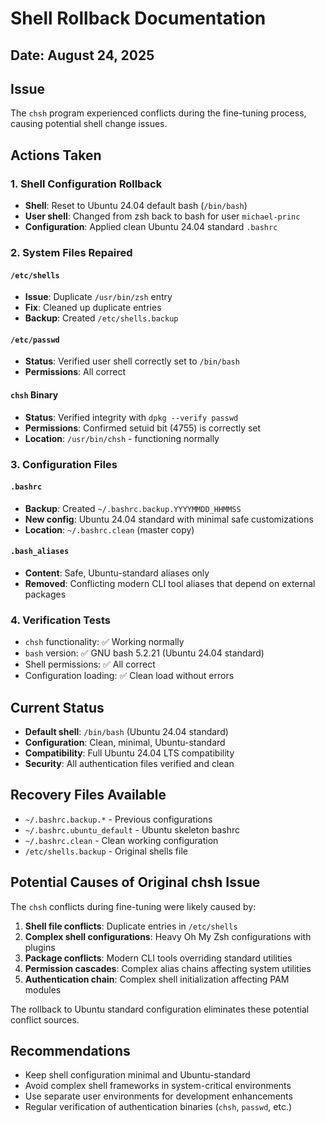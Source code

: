 # Shell Rollback Documentation

## Date: August 24, 2025

## Issue
The `chsh` program experienced conflicts during the fine-tuning process, causing potential shell change issues.

## Actions Taken

### 1. Shell Configuration Rollback
- **Shell**: Reset to Ubuntu 24.04 default bash (`/bin/bash`)
- **User shell**: Changed from zsh back to bash for user `michael-princ`
- **Configuration**: Applied clean Ubuntu 24.04 standard `.bashrc`

### 2. System Files Repaired

#### `/etc/shells`
- **Issue**: Duplicate `/usr/bin/zsh` entry
- **Fix**: Cleaned up duplicate entries
- **Backup**: Created `/etc/shells.backup`

#### `/etc/passwd`
- **Status**: Verified user shell correctly set to `/bin/bash`
- **Permissions**: All correct

#### `chsh` Binary
- **Status**: Verified integrity with `dpkg --verify passwd`
- **Permissions**: Confirmed setuid bit (4755) is correctly set
- **Location**: `/usr/bin/chsh` - functioning normally

### 3. Configuration Files

#### `.bashrc`
- **Backup**: Created `~/.bashrc.backup.YYYYMMDD_HHMMSS`
- **New config**: Ubuntu 24.04 standard with minimal safe customizations
- **Location**: `~/.bashrc.clean` (master copy)

#### `.bash_aliases`
- **Content**: Safe, Ubuntu-standard aliases only
- **Removed**: Conflicting modern CLI tool aliases that depend on external packages

### 4. Verification Tests
- `chsh` functionality: ✅ Working normally
- `bash` version: ✅ GNU bash 5.2.21 (Ubuntu 24.04 standard)
- Shell permissions: ✅ All correct
- Configuration loading: ✅ Clean load without errors

## Current Status
- **Default shell**: `/bin/bash` (Ubuntu 24.04 standard)
- **Configuration**: Clean, minimal, Ubuntu-standard
- **Compatibility**: Full Ubuntu 24.04 LTS compatibility
- **Security**: All authentication files verified and clean

## Recovery Files Available
- `~/.bashrc.backup.*` - Previous configurations
- `~/.bashrc.ubuntu_default` - Ubuntu skeleton bashrc
- `~/.bashrc.clean` - Clean working configuration
- `/etc/shells.backup` - Original shells file

## Potential Causes of Original chsh Issue

The `chsh` conflicts during fine-tuning were likely caused by:

1. **Shell file conflicts**: Duplicate entries in `/etc/shells`
2. **Complex shell configurations**: Heavy Oh My Zsh configurations with plugins
3. **Package conflicts**: Modern CLI tools overriding standard utilities
4. **Permission cascades**: Complex alias chains affecting system utilities
5. **Authentication chain**: Complex shell initialization affecting PAM modules

The rollback to Ubuntu standard configuration eliminates these potential conflict sources.

## Recommendations
- Keep shell configuration minimal and Ubuntu-standard
- Avoid complex shell frameworks in system-critical environments
- Use separate user environments for development enhancements
- Regular verification of authentication binaries (`chsh`, `passwd`, etc.)
